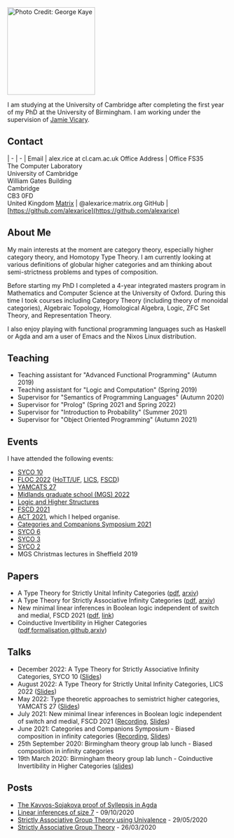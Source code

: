 
<img class="photo" src="rice.jpg" width="200" title="Photo Credit: George Kaye">

I am studying at the University of Cambridge after completing the first year of my PhD at the University of Birmingham. I am
working under the supervision of [Jamie Vicary](https://www.cl.cam.ac.uk/~jv258/).

## Contact

| - | - |
Email          | alex.rice at cl.cam.ac.uk
Office Address | Office FS35 <br> The Computer Laboratory <br> University of Cambridge <br> William Gates Building <br> Cambridge <br> CB3 0FD <br> United Kingdom
[Matrix](https://matrix.org)         | @alexarice:matrix.org
GitHub         | [https://github.com/alexarice](https://github.com/alexarice)

## About Me

My main interests at the moment are category theory, especially higher
category theory, and Homotopy Type Theory. I am currently looking at
various definitions of globular higher categories and am thinking
about semi-strictness problems and types of composition.

Before starting my PhD I completed a 4-year integrated masters program
in Mathematics and Computer Science at the University of Oxford.
During this time I took courses including Category Theory (including
theory of monoidal categories), Algebraic Topology, Homological
Algebra, Logic, ZFC Set Theory, and Representation Theory.

I also enjoy playing with functional programming languages such as
Haskell or Agda and am a user of Emacs and the Nixos Linux
distribution.

## Teaching
- Teaching assistant for "Advanced Functional Programming" (Autumn 2019)
- Teaching assistant for "Logic and Computation" (Spring 2019)
- Supervisor for "Semantics of Programming Languages" (Autumn 2020)
- Supervisor for "Prolog" (Spring 2021 and Spring 2022)
- Supervisor for "Introduction to Probability" (Summer 2021)
- Supervisor for "Object Oriented Programming" (Autumn 2021)

## Events
I have attended the following events:

- [SYCO 10](https://cl.cam.ac.uk/syco/10)
- [FLOC 2022](https://www.floc2022.org/) ([HoTT/UF](https://hott-uf.github.io/2022/), [LICS](https://lics.siglog.org/lics22/), [FSCD](http://www.cs.tau.ac.il/~nachumd/FSCD/))
- [YAMCATS 27](https://conferences.leeds.ac.uk/yamcats/meeting27/)
- [Midlands graduate school (MGS) 2022](https://www.cs.nott.ac.uk/~psznk/events/mgs22.html)
- [Logic and Higher Structures](https://conferences.cirm-math.fr/2689.html)
- [FSCD 2021](https://fscd2021.dc.uba.ar/)
- [ACT 2021](https://www.cl.cam.ac.uk/events/act2021/), which I helped organise.
- [Categories and Companions Symposium 2021](http://web.science.mq.edu.au/groups/coact/seminar/CaCS2021/)
- [SYCO 6](https://cl.cam.ac.uk/syco/6/)
- [SYCO 3](https://cl.cam.ac.uk/syco/3/)
- [SYCO 2](https://cl.cam.ac.uk/syco/2/)
- MGS Christmas lectures in Sheffield 2019

## Papers
- A Type Theory for Strictly Unital Infinity Categories ([pdf](pub/strict-units.pdf), [arxiv](https://arxiv.org/abs/2007.08307))
- A Type Theory for Strictly Associative Infinity Categories ([pdf](pub/strict-assoc.pdf), [arxiv](https://arxiv.org/abs/2109.01513))
- New minimal linear inferences in Boolean logic independent of switch and medial, FSCD 2021 ([pdf](pub/linear-inf.pdf), [link](https://drops.dagstuhl.de/opus/volltexte/2021/14252/))
- Coinductive Invertibility in Higher Categories ([pdf](pub/inverses.pdf),[formalisation](pub/inverses/Everything.html),[github](https://github.com/alexarice/Inverses),[arxiv](https://arxiv.org/abs/2008.10307))

## Talks
- December 2022: A Type Theory for Strictly Associative Infinity Categories, SYCO 10 ([Slides](talks/syco10.pdf))
- August 2022: A Type Theory for Strictly Unital Infinity Categories, LICS 2022 ([Slides](talks/strict-units.pdf))
- May 2022: Type theoretic approaches to semistrict higher categories, YAMCATS 27 ([Slides](talks/semistrict.pdf))
- July 2021: New minimal linear inferences in Boolean logic independent of switch and medial, FSCD 2021 ([Recording](https://www.youtube.com/watch?v=rvwuMWTgSl4), [Slides](talks/linear-inf-talk.pdf))
- June 2021: Categories and Companions Symposium - Biased composition in infinity categories ([Recording](https://www.youtube.com/watch?v=ngApRoAi7UY), [Slides](talks/inf-category-equiv-talk.pdf))
- 25th September 2020: Birmingham theory group lab lunch - Biased composition in infinity categories
- 19th March 2020: Birmingham theory group lab lunch - Coinductive Invertibility in Higher Categories ([slides](talks/inverses.pdf))

## Posts
- [The Kavvos-Sojakova proof of Syllepsis in Agda](posts/syllepsis.html)
- [Linear inferences of size 7](https://prooftheory.blog/2020/10/01/linear-inferences-of-size-7/) - 09/10/2020
- [Strictly Associative Group Theory using Univalence](posts/sgtuf/Strict-Group-Theory-UF.html) - 29/05/2020
- [Strictly Associative Group Theory](posts/strict-group-theory.html) - 26/03/2020
